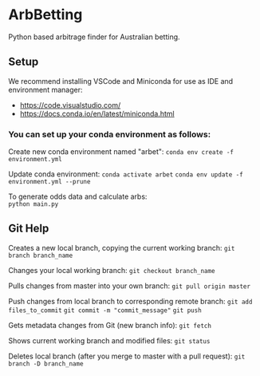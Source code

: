 # ArbBetting

Python based arbitrage finder for Australian betting.

## Setup

We recommend installing VSCode and Miniconda for use as IDE and environment manager:

- https://code.visualstudio.com/
- https://docs.conda.io/en/latest/miniconda.html

### You can set up your conda environment as follows:

Create new conda environment named "arbet":
`conda env create -f environment.yml`

Update conda environment:
`conda activate arbet`
`conda env update -f environment.yml --prune`

To generate odds data and calculate arbs:  
`python main.py`


## Git Help

Creates a new local branch, copying the current working branch:
`git branch branch_name`

Changes your local working branch:
`git checkout branch_name`

Pulls changes from master into your own branch:
`git pull origin master`

Push changes from local branch to corresponding remote branch:
`git add files_to_commit`
`git commit -m "commit_message"`
`git push`

Gets  metadata changes from Git (new branch info):
`git fetch`

Shows current working branch and modified files:
`git status`

Deletes local branch (after you merge to master with a pull request):
`git branch -D branch_name`

